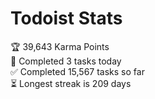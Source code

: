 
# Todoist Stats

<!-- TODO-IST:START -->
🏆  39,643 Karma Points           
🌸  Completed 3 tasks today           
✅  Completed 15,567 tasks so far           
⏳  Longest streak is 209 days
<!-- TODO-IST:END -->
